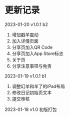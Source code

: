 #  更新记录
2023-01-20 v1.0.1 b2
1. 增加戳羊震动
2. 加入详情页面
3. 分享页加入QR Code
4. 分享页加入App Store标志
5. 关于页
6. 分享注意事项与免责


2023-01-19 v1.0.1 b1
1. 调整幻羊和羊了的iPad布局
2. 修改日记初始页文本
3. 提交审核

2023-01-18 v1.0
初版打包
